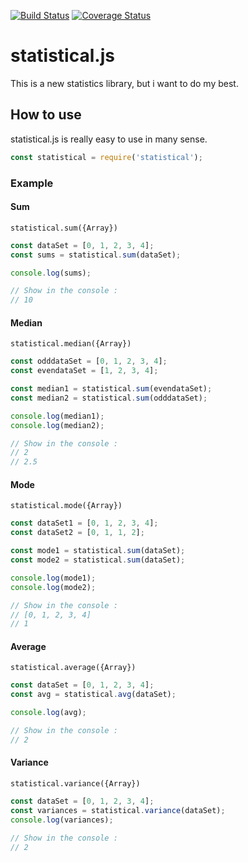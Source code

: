 [![Build Status](https://travis-ci.org/adrien2p/statistical-js.svg?branch=master)](https://travis-ci.org/adrien2p/statistical-js)
[![Coverage Status](https://coveralls.io/repos/github/adrien2p/statistical-js/badge.svg?branch=master)](https://coveralls.io/github/adrien2p/statistical-js?branch=master)
# statistical.js

This is a new statistics library, but i want to do my best.

## How to use

statistical.js is really easy to use in many sense.

```javascript
const statistical = require('statistical');
```

### Example

#### Sum

`statistical.sum({Array})`

```javascript
const dataSet = [0, 1, 2, 3, 4];
const sums = statistical.sum(dataSet);

console.log(sums);

// Show in the console :
// 10
```

#### Median

`statistical.median({Array})`

```javascript
const odddataSet = [0, 1, 2, 3, 4];
const evendataSet = [1, 2, 3, 4];

const median1 = statistical.sum(evendataSet);
const median2 = statistical.sum(odddataSet);

console.log(median1);
console.log(median2);

// Show in the console :
// 2
// 2.5
```

#### Mode

`statistical.mode({Array})`

```javascript
const dataSet1 = [0, 1, 2, 3, 4];
const dataSet2 = [0, 1, 1, 2];

const mode1 = statistical.sum(dataSet);
const mode2 = statistical.sum(dataSet);

console.log(mode1);
console.log(mode2);

// Show in the console :
// [0, 1, 2, 3, 4]
// 1
```

#### Average

`statistical.average({Array})`

```javascript
const dataSet = [0, 1, 2, 3, 4];
const avg = statistical.avg(dataSet);

console.log(avg);

// Show in the console :
// 2
```

#### Variance

`statistical.variance({Array})`

```javascript
const dataSet = [0, 1, 2, 3, 4];
const variances = statistical.variance(dataSet);
console.log(variances);

// Show in the console :
// 2
```



